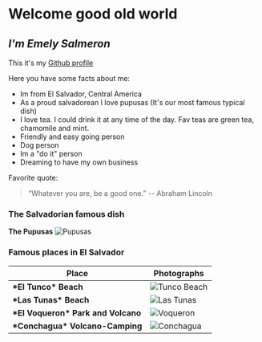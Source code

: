 # **Welcome good old world**

## *I'm Emely Salmeron* 

This it's my [Github profile](https://github.com/emelysalmeron)

Here you have some facts about me:

* Im from El Salvador, Central America 
* As a proud salvadorean I love pupusas (It's our most famous typical dish)
* I love tea. I could drink it at any time of the day. Fav teas are green tea, chamomile and mint.
* Friendly and easy going person
* Dog person
* Im a "do it" person
* Dreaming to have my own business

Favorite quote:
>“Whatever you are, be a good one.” --
>Abraham Lincoln
 
### **The Salvadorian famous dish**
__The Pupusas__
![Pupusas](https://www.sbs.com.au/food/sites/sbs.com.au.food/files/styles/full/public/Papusas.jpg?itok=Qa4aj5uO)

### **Famous places in El Salvador**

**Place**  |**Photographs** 
-----------|-
__\*El Tunco\* Beach__ | ![Tunco Beach](https://149391556.v2.pressablecdn.com/wp-content/uploads/2015/04/DSC_0037-1024x673.jpg) 
__\*Las Tunas\* Beach__| ![Las Tunas](https://www.elsalvadortips.com/wp-content/uploads/2017/01/playa-las-tunas.jpg)
__\*El Voqueron\* Park and Volcano__ | ![Voqueron](https://fullviajeros.com/wp-content/uploads/2019/10/volcan-de-san-salvador-1920-1080.jpg)
__\*Conchagua\* Volcano-Camping__| ![Conchagua](https://cdn.civitatis.com/el-salvador/san-salvador/galeria/tiendas-campana-mirador-volcan.jpg)